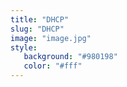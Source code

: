 ```yaml
---
title: "DHCP"
slug: "DHCP"
image: "image.jpg"
style:
   background: "#980198"
   color: "#fff"
---
```



